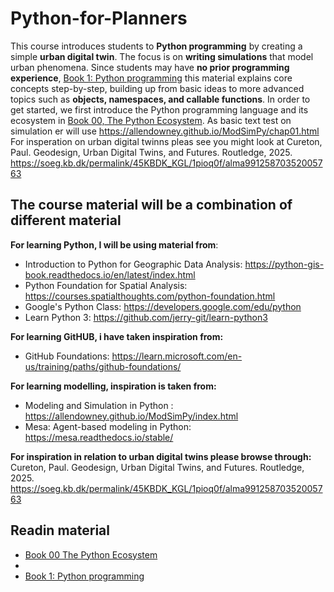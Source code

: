 # Python-for-Planners
This course introduces students to **Python programming** by creating a simple **urban digital twin**. The focus is on **writing simulations** that model urban phenomena. Since students may have **no prior programming experience**, [Book 1: Python programming](Book_01_python_programming.ipynb) this material explains core concepts step-by-step, building up from basic ideas to more advanced topics such as **objects, namespaces, and callable functions**. In order to get started, we first introduce the Python programming language and its ecosystem in [Book 00, The Python Ecosystem](Book_00_The_Python_Ecosystem.md). As basic text test on simulation er will use https://allendowney.github.io/ModSimPy/chap01.html  For insperation on urban digital twinns pleas see you might look at
Cureton, Paul. Geodesign, Urban Digital Twins, and Futures. Routledge, 2025. https://soeg.kb.dk/permalink/45KBDK_KGL/1pioq0f/alma99125870352005763

## The course material will be a combination of different material
**For learning Python, I will be using material from**:
- Introduction to Python for Geographic Data Analysis: https://python-gis-book.readthedocs.io/en/latest/index.html
- Python Foundation for Spatial Analysis: https://courses.spatialthoughts.com/python-foundation.html
- Google's Python Class: https://developers.google.com/edu/python
- Learn Python 3: https://github.com/jerry-git/learn-python3

**For learning GitHUB, i have taken inspiration from:**
- GitHub Foundations: https://learn.microsoft.com/en-us/training/paths/github-foundations/

**For learning modelling, inspiration is taken from:**
- Modeling and Simulation in Python : https://allendowney.github.io/ModSimPy/index.html
- Mesa: Agent-based modeling in Python:  https://mesa.readthedocs.io/stable/
 

**For inspiration in relation to urban digital twins  please browse through:**
Cureton, Paul. Geodesign, Urban Digital Twins, and Futures. Routledge, 2025. https://soeg.kb.dk/permalink/45KBDK_KGL/1pioq0f/alma99125870352005763


## Readin material
- [Book 00 The Python Ecosystem](Book_00_The_Python_Ecosystem.md)
- 
- [Book 1: Python programming](Book_01_python_programming.ipynb)
